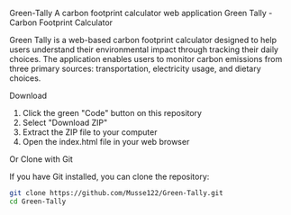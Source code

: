 Green-Tally
A carbon footprint calculator web application
Green Tally - Carbon Footprint Calculator

Green Tally is a web-based carbon footprint calculator designed to help users understand their environmental impact through tracking their daily choices. The application enables users to monitor carbon emissions from three primary sources: transportation, electricity usage, and dietary choices.


 Download

1. Click the green "Code" button on this repository
2. Select "Download ZIP"
3. Extract the ZIP file to your computer
4. Open the index.html file in your web browser

Or Clone with Git

If you have Git installed, you can clone the repository:

```bash
git clone https://github.com/Musse122/Green-Tally.git
cd Green-Tally
